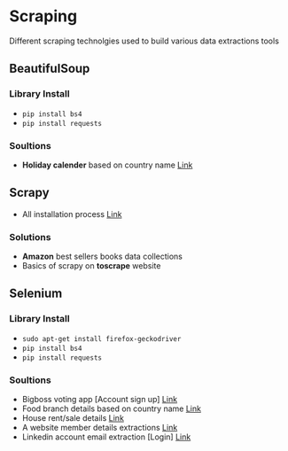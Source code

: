 # Scraping
Different scraping technolgies used to build various data extractions tools

## BeautifulSoup
### Library Install
- `pip install bs4`
- `pip install requests`
### Soultions
- **Holiday calender** based on country name [Link](/beautifulsoup/Hoilday_srap.ipynb)

## Scrapy
- All installation process [Link](/scrapy/README.md)
### Solutions
- **Amazon** best sellers books data collections
- Basics of scrapy on **toscrape** website

## Selenium
### Library Install
- `sudo apt-get install firefox-geckodriver`
- `pip install bs4`
- `pip install requests`
### Soultions
- Bigboss voting app [Account sign up] [Link](/selenium/BigBoss_Voting_App.ipynb)
- Food branch details based on country name [Link](selenium/Food_branch.ipynb)
- House rent/sale details [Link](selenium/HAR_house.ipynb)
- A website member details extractions [Link](selenium/KPAA_member_search.ipynb)
- Linkedin account email extraction [Login] [Link](selenium/LinkedIn_Email_Extractor.ipynb)



